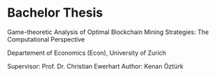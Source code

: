 # Bachelor Thesis

Game-theoretic Analysis of Optimal Blockchain Mining Strategies: The Computational Perspective

Departement of Economics (Econ), University of Zurich

Supervisor: Prof. Dr. Christian Ewerhart
Author: Kenan Öztürk

